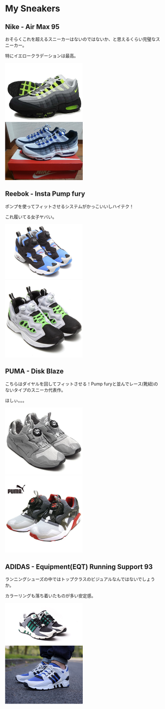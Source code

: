 # My Sneakers
## Nike - Air Max 95
おそらくこれを超えるスニーカーはないのではないか、と思えるくらい完璧なスニーカー。

特にイエロークラデーションは最高。

<img src="airmax95/airmax95_01.jpg" width="50%" height="50%"/>

<img src="airmax95/airmax95_02.jpg" width="50%" height="50%"/>

## Reebok - Insta Pump fury
ポンプを使ってフィットさせるシステムがかっこいいしハイテク！

これ履いてる女子ヤバい。

<img src="instapumpfury/instapumpfury_01.jpg" width="50%" height="50%"/>

<img src="instapumpfury/instapumpfury_02.jpg" width="50%" height="50%"/>

## PUMA - Disk Blaze
こちらはダイヤルを回してフィットさせる！Pump furyと並んでレース(靴紐)のないタイプのスニーカ代表作。

ほしぃ。。。

<img src="diskblaze/diskblaze_01.jpg" width="50%" height="50%"/>

<img src="diskblaze/diskblaze_02.jpg" width="50%" height="50%"/>

## ADIDAS - Equipment(EQT) Running Support 93
ランニングシューズの中ではトップクラスのビジュアルなんではないでしょうか。

カラーリングも落ち着いたものが多い安定感。

<img src="eqt93/eqt93_01.jpg" width="50%" height="50%"/>

<img src="eqt93/eqt93_02.jpg" width="50%" height="50%"/>
